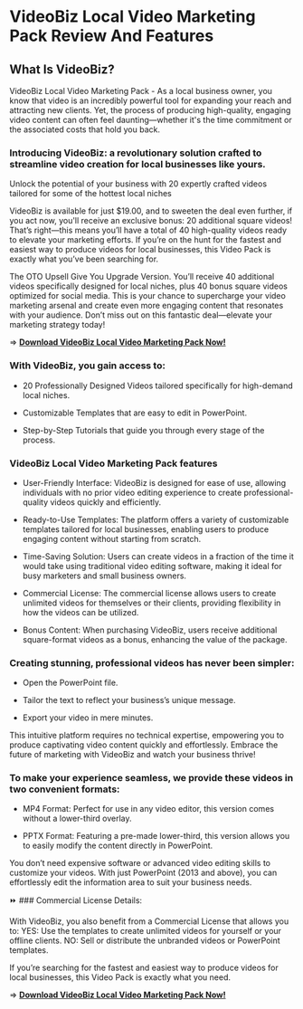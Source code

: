# VideoBiz Local Video Marketing Pack Review And Features

## What Is VideoBiz?
VideoBiz Local Video Marketing Pack - As a local business owner, you know that video is an incredibly powerful tool for expanding your reach and attracting new clients. Yet, the process of producing high-quality, engaging video content can often feel daunting—whether it's the time commitment or the associated costs that hold you back.

### Introducing VideoBiz: a revolutionary solution crafted to streamline video creation for local businesses like yours.
Unlock the potential of your business with 20 expertly crafted videos tailored for some of the hottest local niches

VideoBiz is available for just $19.00, and to sweeten the deal even further, if you act now, you'll receive an exclusive bonus: 20 additional square videos! That’s right—this means you’ll have a total of 40 high-quality videos ready to elevate your marketing efforts.
If you’re on the hunt for the fastest and easiest way to produce videos for local businesses, this Video Pack is exactly what you’ve been searching for.

The OTO Upsell Give You Upgrade Version. You’ll receive 40 additional videos specifically designed for local niches, plus 40 bonus square videos optimized for social media.
This is your chance to supercharge your video marketing arsenal and create even more engaging content that resonates with your audience. Don’t miss out on this fantastic deal—elevate your marketing strategy today!

=> [**Download VideoBiz Local Video Marketing Pack Now!**](https://warriorplus.com/o2/a/czb1qgg/0)

### With VideoBiz, you gain access to:

- 20 Professionally Designed Videos tailored specifically for high-demand local niches.

- Customizable Templates that are easy to edit in PowerPoint.

- Step-by-Step Tutorials that guide you through every stage of the process.

### VideoBiz Local Video Marketing Pack features
* User-Friendly Interface: VideoBiz is designed for ease of use, allowing individuals with no prior video editing experience to create professional-quality videos quickly and efficiently.

* Ready-to-Use Templates: The platform offers a variety of customizable templates tailored for local businesses, enabling users to produce engaging content without starting from scratch.

* Time-Saving Solution: Users can create videos in a fraction of the time it would take using traditional video editing software, making it ideal for busy marketers and small business owners.

* Commercial License: The commercial license allows users to create unlimited videos for themselves or their clients, providing flexibility in how the videos can be utilized.

* Bonus Content: When purchasing VideoBiz, users receive additional square-format videos as a bonus, enhancing the value of the package.

### Creating stunning, professional videos has never been simpler:

- Open the PowerPoint file.

- Tailor the text to reflect your business’s unique message.

- Export your video in mere minutes.

This intuitive platform requires no technical expertise, empowering you to produce captivating video content quickly and effortlessly. Embrace the future of marketing with VideoBiz and watch your business thrive!

### To make your experience seamless, we provide these videos in two convenient formats:

- MP4 Format: Perfect for use in any video editor, this version comes without a lower-third overlay.

- PPTX Format: Featuring a pre-made lower-third, this version allows you to easily modify the content directly in PowerPoint.

You don’t need expensive software or advanced video editing skills to customize your videos. With just PowerPoint (2013 and above), you can effortlessly edit the information area to suit your business needs. 

⏩ ### Commercial License Details:

With VideoBiz, you also benefit from a Commercial License that allows you to:
YES: Use the templates to create unlimited videos for yourself or your offline clients.
NO: Sell or distribute the unbranded videos or PowerPoint templates.

If you’re searching for the fastest and easiest way to produce videos for local businesses, this Video Pack is exactly what you need.

=> [**Download VideoBiz Local Video Marketing Pack Now!**](https://warriorplus.com/o2/a/czb1qgg/0)
